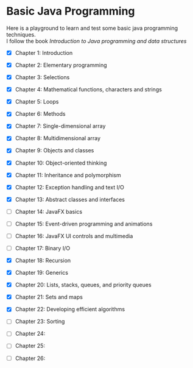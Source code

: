 # Basic Java Programming
Here is a playground to learn and test some basic java programming techniques.  
I follow the book *Introduction to Java programming and data structures*

- [x] Chapter 1: Introduction   
- [x] Chapter 2: Elementary programming   
- [x] Chapter 3: Selections   
- [x] Chapter 4: Mathematical functions, characters and strings  
- [x] Chapter 5: Loops  
- [x] Chapter 6: Methods  
- [x] Chapter 7: Single-dimensional array  
- [x] Chapter 8: Multidimensional array
- [x] Chapter 9: Objects and classes
- [x] Chapter 10: Object-oriented thinking 
- [x] Chapter 11: Inheritance and polymorphism  
- [x] Chapter 12: Exception handling and text I/O  
- [x] Chapter 13: Abstract classes and interfaces  
- [ ] Chapter 14: JavaFX basics  
- [ ] Chapter 15: Event-driven programming and animations  
- [ ] Chapter 16: JavaFX UI controls and multimedia  
- [ ] Chapter 17: Binary I/O  
- [x] Chapter 18: Recursion    
- [x] Chapter 19: Generics  
- [x] Chapter 20: Lists, stacks, queues, and priority queues   
- [x] Chapter 21: Sets and maps
- [x] Chapter 22: Developing efficient algorithms  
- [ ] Chapter 23: Sorting
- [ ] Chapter 24:  
- [ ] Chapter 25:  
- [ ] Chapter 26:  




